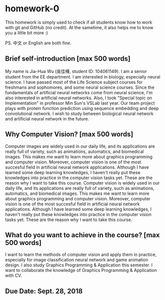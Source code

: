 # homework-0
This homework is simply used to check if all students know how to work with git and GitHub (no credit).
At the sametime, it also helps me to know you a little bit more :)

PS. 中文 or English are both fine.

## Brief self-introduction [max 500 words]
My name is Jia-Hua Wu (吳佳樺, student ID: 104061149). I am a senior student from the EE department. I am interested in biology, especially neural science. I have passed most of the Life Science subject courses for freshmans and sophomores, and some neural science courses. Since the fundamentals of artificial neural networks come from neural science, I'm also interested in artificial neural networks. Also, I took "Special topic on Implementation" in professor Min Sun's VSLab last year. Our team project plays with protein function prediction using sequence embedding and deep convolutional network. I wish to study between biological neural network and artificial neural network in the future.
## Why Computer Vision? [max 500 words]
Computer images are widely used in our daily life, and its applications are really full of variety, such as animations, automatics, and biomedical images. This makes me want to learn more about graphics programming and computer vision. Moreover, computer vision is one of the most succesful field in artificial neural network applications. Although I have learned some deep learning knowledges, I haven't really put these knowledges into practice in the computer vision tasks yet. These are the reason why I want to take this course.
Computer vision is widely used in our daily life, and its applications are really full of variety, such as animations, automatics, and biomedical images. This makes me want to learn more about graphics programming and computer vision. Moreover, computer vision is one of the most succesful field in artificial neural network applications. Although I have learned some deep learning knowledges, I haven't really put these knowledges into practice in the computer vision tasks yet. These are the reason why I want to take this course.
## What do you want to achieve in the course? [max 500 words]
I want to learn the methods of computer vision and apply them in practice, especially for image classification neural network and game animation design. I also study Graphics Programming & Application this semester. I want to collaborate the knowledge of Graphics Programming & Application with CV.
## Due Date: Sept. 28, 2018
